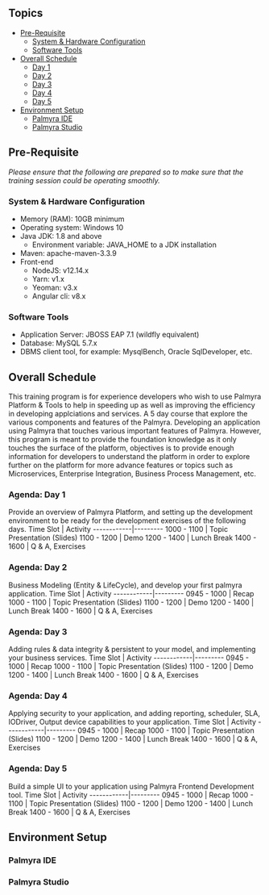 ## Topics
* [Pre-Requisite](#pre-requisite)
	* [System & Hardware Configuration](#system--hardware-configuration)
	* [Software Tools](#software-tools)
* [Overall Schedule](#overall-schedule)
	* [Day 1](#agenda-day-1)
	* [Day 2](#agenda-day-2)
	* [Day 3](#agenda-day-3)
	* [Day 4](#agenda-day-4)
	* [Day 5](#agenda-day-5)
* [Environment Setup](#environment-setup)
	* [Palmyra IDE](#palmyra-ide)
	* [Palmyra Studio](#palmyra-studio)
    
## Pre-Requisite
_Please ensure that the following are prepared so to make sure that the training session could be operating smoothly._

### System & Hardware Configuration
* Memory (RAM): 10GB minimum
* Operating system: Windows 10
* Java JDK: 1.8 and above         
	* Environment variable: JAVA_HOME to a JDK installation
* Maven: apache-maven-3.3.9
* Front-end
	* NodeJS: v12.14.x
	* Yarn: v1.x
	* Yeoman: v3.x
	* Angular cli: v8.x
	
### Software Tools
* Application Server: JBOSS EAP 7.1 (wildfly equivalent)
* Database: MySQL 5.7.x
* DBMS client tool, for example: MysqlBench, Oracle SqlDeveloper, etc.

## Overall Schedule
This training program is for experience developers who wish to use Palmyra Platform & Tools to help in speeding up as well as improving the efficiency in developing applciations and services. A 5 day course that explore the various components and features of the Palmyra. Developing an application using Palmyra that touches various important features of Palmyra. However, this program is meant to provide the foundation knowledge as it only touches the surface of the platform, objectives is to provide enough information for developers to understand the platform in order to explore further on the platform for more advance features or topics such as Microservices, Enterprise Integration, Business Process Management, etc.  

### Agenda: Day 1
Provide an overview of Palmyra Platform, and setting up the development environment to be ready for the development exercises of the following days.
Time Slot   | Activity
------------|---------
1000 - 1100 | Topic Presentation (Slides)
1100 - 1200 | Demo
1200 - 1400 | Lunch Break
1400 - 1600 | Q & A, Exercises

### Agenda: Day 2
Business Modeling (Entity & LifeCycle), and develop your first palmyra application.
Time Slot   | Activity
------------|---------
0945 - 1000 | Recap
1000 - 1100 | Topic Presentation (Slides)
1100 - 1200 | Demo
1200 - 1400 | Lunch Break
1400 - 1600 | Q & A, Exercises

### Agenda: Day 3
Adding rules & data integrity & persistent to your model, and implementing your business services.
Time Slot   | Activity
------------|---------
0945 - 1000 | Recap
1000 - 1100 | Topic Presentation (Slides)
1100 - 1200 | Demo
1200 - 1400 | Lunch Break
1400 - 1600 | Q & A, Exercises

### Agenda: Day 4
Applying security to your application, and adding reporting, scheduler, SLA, IODriver, Output device capabilities to your application.
Time Slot   | Activity
------------|---------
0945 - 1000 | Recap
1000 - 1100 | Topic Presentation (Slides)
1100 - 1200 | Demo
1200 - 1400 | Lunch Break
1400 - 1600 | Q & A, Exercises

### Agenda: Day 5
Build a simple UI to your application using Palmyra Frontend Development tool.
Time Slot   | Activity
------------|---------
0945 - 1000 | Recap
1000 - 1100 | Topic Presentation (Slides)
1100 - 1200 | Demo
1200 - 1400 | Lunch Break
1400 - 1600 | Q & A, Exercises

## Environment Setup
### Palmyra IDE
### Palmyra Studio
